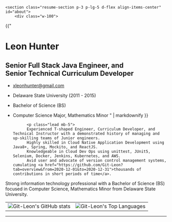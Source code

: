 
    <section class="resume-section p-3 p-lg-5 d-flex align-items-center" id="about">
        <div class="w-100">

{{"
# Leon Hunter
## Senior Full Stack Java Engineer, and <br> Senior Technical Curriculum Developer
* [xleonhunter@gmail.com](mailto:xleonhunter@gmail.com)
* Delaware State University (2011 - 2015)
* Bachelor of Science (BS)
* Computer Science Major, Mathematics Minor
" | markdownify }}

            <p class="lead mb-5">
            Experienced T-shaped Engineer, Curriculum Developer, and Technical Instructor with a demonstrated history of managing and up-skilling teams of Junior engineers.
            Highly skilled in Cloud Native Application Development using Java8+, Spring, Mockito, and ReactJS.
            Knowledgeable in Cloud Dev Ops using unittest, JUnit5, Selenium, Docker, Jenkins, Kubernetes, and AWS.
            Avid user and advocate of version control management systems, cumulating <a href="https://github.com/Git-Leon?tab=overview&from=2020-12-01&to=2020-12-31">thousands of contributions in short periods of time</a>.
Strong information technology professional with a Bachelor of Science (BS) focused in Computer Science, Mathematics Minor from Delaware State University.
            </p>
            <table>
            <tr>
                <td>
                    <img alt="Git-Leon's GitHub stats" src="https://github-readme-stats.vercel.app/api?username=git-leon&show_icons=true&theme=dracula">         
                </td>
                <td>
                    <img alt="Git-Leon's Top Languages" src="https://github-readme-stats.vercel.app/api/top-langs/?username=git-leon&layout=compact&theme=dracula&hide=roff,tsql,c">
                </td>
            </tr>
            </table>
            <div class="social-icons">
                <a href="https://www.linkedin.com/in/leon-hunter">
                    <i class="fab fa-linkedin-in"></i>
                </a>
                <a href="https://github.com/git-leon">
                    <i class="fab fa-github"></i>
                </a>
            </div>
        </div>
    </section>
    <hr class="m-0">